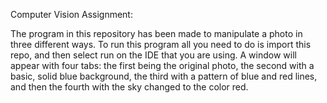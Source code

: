 Computer Vision Assignment:

The program in this repository has been made to manipulate a photo in three different ways. To run this program all you need to do is import this repo, and then select run on the IDE that you are using. A window will appear with four tabs: the first being the original photo, the second with a basic, solid blue background, the third with a pattern of blue and red lines, and then the fourth with the sky changed to the color red.
